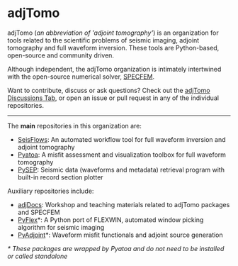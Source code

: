 # adjTomo

adjTomo (*an abbreviation of 'adjoint tomography'*) is an organization for tools related to the scientific problems of 
seismic imaging, adjoint tomography and full waveform inversion. These tools are Python-based, open-source and community driven. 

Although independent, the adjTomo organization is intimately intertwined with the open-source numerical solver, [SPECFEM](specfem.org). 

Want to contribute, discuss or ask questions? Check out the [adjTomo Discussions Tab](https://github.com/orgs/adjtomo/discussions), or open an issue or pull request in any of the individual repositories.  

-----------------

The **main** repositories in this organization are:

- [SeisFlows](github.com/adjtomo/seisflows): An automated workflow tool for full waveform inversion and adjoint tomography   
- [Pyatoa](github.com/adjtomo/pyatoa): A misfit assessment and visualization toolbox for full waveform tomography   
- [PySEP](github.com/adjtomo/pysep): Seismic data (waveforms and metadata) retrieval program with built-in record section plotter  

Auxiliary repositories include:

- [adjDocs](github.com/adjtomo/adjdocs): Workshop and teaching materials related to adjTomo packages and SPECFEM
- [PyFlex](github.com/adjtomo/pyflex)*: A Python port of FLEXWIN, automated window picking algorithm for seismic imaging 
- [PyAdjoint](github.com/adjtomo/pyadjoint)*: Waveform misfit functionals and adjoint source generation

*\* These packages are wrapped by Pyatoa and do not need to be installed or called standalone*



